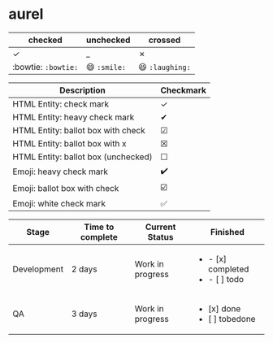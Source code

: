 # aurel

|checked|unchecked|crossed|
|---|---|---|
|&check;|_|&cross;|
| :bowtie: `:bowtie:` | :smile: `:smile:` | :laughing: `:laughing:` |



| Description                         | Checkmark               |
| ----------------------------------- | ----------------------- |
| HTML Entity: check mark             | &check;                 |
| HTML Entity: heavy check mark       | &#10004;                |
| HTML Entity: ballot box with check  | &#9745;                 |
| HTML Entity: ballot box with x      | &#9746;                 |
| HTML Entity: ballot box (unchecked) | &#9744;                 |
| Emoji: heavy check mark             | :heavy_check_mark:      |
| Emoji: ballot box with check        | :ballot_box_with_check: |
| Emoji: white check mark             | :white_check_mark:      |


| Stage      | Time to complete  | Current Status | Finished                       | 
|------------|---------------|----------------|------------------------------------|
| Development| 2 days    | Work in progress | <ul><li>- [x] completed</li><li>- [ ] todo</li></ul>
| QA     |3 days |  Work in progress | <ul><li>[x] done</li><li>[ ] tobedone</li></ul>
